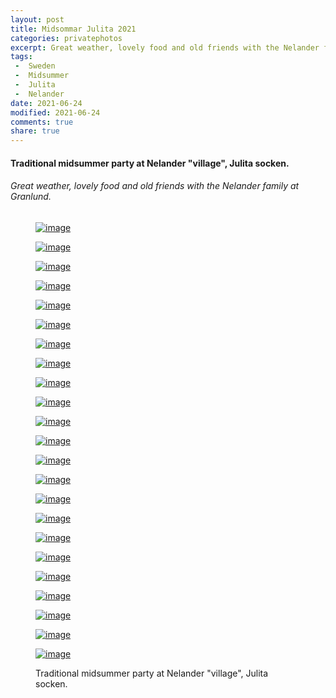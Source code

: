 ```yaml
---
layout: post
title: Midsommar Julita 2021
categories: privatephotos
excerpt: Great weather, lovely food and old friends with the Nelander family at Granlund.
tags:
 -  Sweden
 -  Midsummer
 -  Julita
 -  Nelander
date: 2021-06-24
modified: 2021-06-24
comments: true
share: true
---
```



#### Traditional midsummer party at Nelander "village", Julita socken.

###### Great weather, lovely food and old friends with the Nelander family at Granlund.

<figure class='third'>

<a href="../../photos/se_20210624_nelander-midsommar/se_20210624_nelander-midsommar_m_DSC_4693.jpg"><img src="../../photos/se_20210624_nelander-midsommar/se_20210624_nelander-midsommar_m_DSC_4693.jpg" alt="image"></a>

<a href="../../photos/se_20210624_nelander-midsommar/se_20210624_nelander-midsommar_m_DSC_4694.jpg"><img src="../../photos/se_20210624_nelander-midsommar/se_20210624_nelander-midsommar_m_DSC_4694.jpg" alt="image"></a>

<a href="../../photos/se_20210624_nelander-midsommar/se_20210624_nelander-midsommar_m_DSC_4695.jpg"><img src="../../photos/se_20210624_nelander-midsommar/se_20210624_nelander-midsommar_m_DSC_4695.jpg" alt="image"></a>

<a href="../../photos/se_20210624_nelander-midsommar/se_20210624_nelander-midsommar_m_DSC_4696.jpg"><img src="../../photos/se_20210624_nelander-midsommar/se_20210624_nelander-midsommar_m_DSC_4696.jpg" alt="image"></a>

<a href="../../photos/se_20210624_nelander-midsommar/se_20210624_nelander-midsommar_m_DSC_4698.jpg"><img src="../../photos/se_20210624_nelander-midsommar/se_20210624_nelander-midsommar_m_DSC_4698.jpg" alt="image"></a>

<a href="../../photos/se_20210624_nelander-midsommar/se_20210624_nelander-midsommar_m_DSC_4699.jpg"><img src="../../photos/se_20210624_nelander-midsommar/se_20210624_nelander-midsommar_m_DSC_4699.jpg" alt="image"></a>

<a href="../../photos/se_20210624_nelander-midsommar/se_20210624_nelander-midsommar_m_DSC_4702.jpg"><img src="../../photos/se_20210624_nelander-midsommar/se_20210624_nelander-midsommar_m_DSC_4702.jpg" alt="image"></a>

<a href="../../photos/se_20210624_nelander-midsommar/se_20210624_nelander-midsommar_m_DSC_4705.jpg"><img src="../../photos/se_20210624_nelander-midsommar/se_20210624_nelander-midsommar_m_DSC_4705.jpg" alt="image"></a>

<a href="../../photos/se_20210624_nelander-midsommar/se_20210624_nelander-midsommar_m_DSC_4707.jpg"><img src="../../photos/se_20210624_nelander-midsommar/se_20210624_nelander-midsommar_m_DSC_4707.jpg" alt="image"></a>

<a href="../../photos/se_20210624_nelander-midsommar/se_20210624_nelander-midsommar_m_DSC_4708.jpg"><img src="../../photos/se_20210624_nelander-midsommar/se_20210624_nelander-midsommar_m_DSC_4708.jpg" alt="image"></a>

<a href="../../photos/se_20210624_nelander-midsommar/se_20210624_nelander-midsommar_m_DSC_4709.jpg"><img src="../../photos/se_20210624_nelander-midsommar/se_20210624_nelander-midsommar_m_DSC_4709.jpg" alt="image"></a>

<a href="../../photos/se_20210624_nelander-midsommar/se_20210624_nelander-midsommar_m_DSC_4710.jpg"><img src="../../photos/se_20210624_nelander-midsommar/se_20210624_nelander-midsommar_m_DSC_4710.jpg" alt="image"></a>

<a href="../../photos/se_20210624_nelander-midsommar/se_20210624_nelander-midsommar_m_DSC_4711.jpg"><img src="../../photos/se_20210624_nelander-midsommar/se_20210624_nelander-midsommar_m_DSC_4711.jpg" alt="image"></a>

<a href="../../photos/se_20210624_nelander-midsommar/se_20210624_nelander-midsommar_m_DSC_4712.jpg"><img src="../../photos/se_20210624_nelander-midsommar/se_20210624_nelander-midsommar_m_DSC_4712.jpg" alt="image"></a>

<a href="../../photos/se_20210624_nelander-midsommar/se_20210624_nelander-midsommar_m_DSC_4717.jpg"><img src="../../photos/se_20210624_nelander-midsommar/se_20210624_nelander-midsommar_m_DSC_4717.jpg" alt="image"></a>

<a href="../../photos/se_20210624_nelander-midsommar/se_20210624_nelander-midsommar_m_DSC_4721.jpg"><img src="../../photos/se_20210624_nelander-midsommar/se_20210624_nelander-midsommar_m_DSC_4721.jpg" alt="image"></a>

<a href="../../photos/se_20210624_nelander-midsommar/se_20210624_nelander-midsommar_m_DSC_4724.jpg"><img src="../../photos/se_20210624_nelander-midsommar/se_20210624_nelander-midsommar_m_DSC_4724.jpg" alt="image"></a>

<a href="../../photos/se_20210624_nelander-midsommar/se_20210624_nelander-midsommar_m_DSC_4725.jpg"><img src="../../photos/se_20210624_nelander-midsommar/se_20210624_nelander-midsommar_m_DSC_4725.jpg" alt="image"></a>

<a href="../../photos/se_20210624_nelander-midsommar/se_20210624_nelander-midsommar_m_DSC_4727.jpg"><img src="../../photos/se_20210624_nelander-midsommar/se_20210624_nelander-midsommar_m_DSC_4727.jpg" alt="image"></a>

<a href="../../photos/se_20210624_nelander-midsommar/se_20210624_nelander-midsommar_m_DSC_4729_1.jpg"><img src="../../photos/se_20210624_nelander-midsommar/se_20210624_nelander-midsommar_m_DSC_4729_1.jpg" alt="image"></a>

<a href="../../photos/se_20210624_nelander-midsommar/se_20210624_nelander-midsommar_m_DSC_4730.jpg"><img src="../../photos/se_20210624_nelander-midsommar/se_20210624_nelander-midsommar_m_DSC_4730.jpg" alt="image"></a>

<a href="../../photos/se_20210624_nelander-midsommar/se_20210624_nelander-midsommar_m_DSC_4731_1.jpg"><img src="../../photos/se_20210624_nelander-midsommar/se_20210624_nelander-midsommar_m_DSC_4731_1.jpg" alt="image"></a>

<a href="../../photos/se_20210624_nelander-midsommar/se_20210624_nelander-midsommar_m_DSC_4738.jpg"><img src="../../photos/se_20210624_nelander-midsommar/se_20210624_nelander-midsommar_m_DSC_4738.jpg" alt="image"></a>

<figcaption>Traditional midsummer party at Nelander "village", Julita socken.</figcaption>

</figure>

